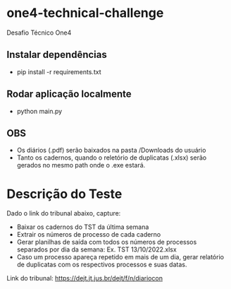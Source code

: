 # one4-technical-challenge
Desafio Técnico One4

## Instalar dependências
- pip install -r requirements.txt

## Rodar aplicação localmente
- python main.py

## OBS
- Os diários (.pdf) serão baixados na pasta /Downloads do usuário
- Tanto os cadernos, quando o reletório de duplicatas (.xlsx) serão gerados no mesmo path onde o .exe estará.

# Descrição do Teste
Dado o link do tribunal abaixo, capture:
- Baixar os cadernos do TST da última semana
- Extrair os números de processo de cada caderno
- Gerar planilhas de saída com todos os números de processos
separados por dia da semana: Ex. TST 13/10/2022.xlsx
- Caso um processo apareça repetido em mais de um dia, gerar
relatório de duplicatas com os respectivos processos e suas datas.

Link do tribunal: https://dejt.jt.jus.br/dejt/f/n/diariocon
